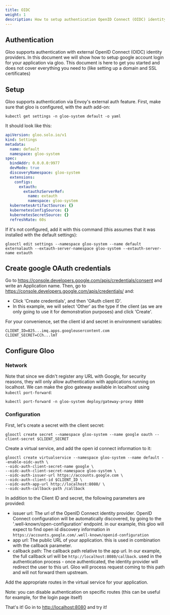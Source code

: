 ```yaml
---
title: OIDC
weight: 1
description: How to setup authentication OpenID Connect (OIDC) identity providers. 
---
```


## Authentication
Gloo supports authentication with external OpenID Connect (OIDC) identity providers.
In this document we will show how to setup google account login for your application via gloo.
This document is here to get you started and does not cover everything you need to (like setting up 
a domain and SSL certificates)

## Setup
Gloo supports authentication via Envoy's external auth feature. First, make sure that gloo is 
configured, with the auth add-on:

```shell
kubectl get settings -n gloo-system default -o yaml
```

It should look like this:

```yaml
apiVersion: gloo.solo.io/v1
kind: Settings
metadata:
  name: default
  namespace: gloo-system
spec:
  bindAddr: 0.0.0.0:9977
  devMode: true
  discoveryNamespace: gloo-system
  extensions:
    configs:
      extauth:
        extauthzServerRef:
          name: extauth
          namespace: gloo-system
  kubernetesArtifactSource: {}
  kubernetesConfigSource: {}
  kubernetesSecretSource: {}
  refreshRate: 60s
```

If it's not configured, add it with this command (this assumes that it was installed with the default settings):

```shell
glooctl edit settings --namespace gloo-system --name default  externalauth --extauth-server-namespace gloo-system --extauth-server-name extauth
```

## Create google OAuth credentials

Go to <https://console.developers.google.com/apis/credentials/consent> and write an  Application name.
Then, go to <https://console.developers.google.com/apis/credentials/> and:

- Click 'Create credentials', and then 'OAuth client ID'. 
- In this example, we will select 'Other' as the type if the client (as we are only going to use it for demonstration purposes) and click 'Create'.

For your convenience, set the client id and secret in environment variables:

```noop
CLIENT_ID=825...imq.apps.googleusercontent.com
CLIENT_SECRET=CCh...lmT
```

## Configure Gloo

### Network
Note that since we didn't register any URL with Google, for security reasons, they will only allow authentication with applications running on localhost.
We can make the gloo gateway available in localhost using `kubectl port-forward`:

```shell
kubectl port-forward -n gloo-system deploy/gateway-proxy 8080
```

### Configuration

First, let's create a secret with the client secret:

```shell
glooctl create secret --namespace gloo-system --name google oauth --client-secret $CLIENT_SECRET
```

Create a virtual service, and add the open id connect information to it:

```shell
glooctl create virtualservice --namespace gloo-system --name default --enable-oidc-auth \
--oidc-auth-client-secret-name google \
--oidc-auth-client-secret-namespace gloo-system \
--oidc-auth-issuer-url https://accounts.google.com \
--oidc-auth-client-id $CLIENT_ID \
--oidc-auth-app-url http://localhost:8080/ \
--oidc-auth-callback-path /callback
```

In addition to the Client ID and secret, the following parameters are provided:

- issuer url: The url of the OpenID Connect identity provider. OpenID Connect configuration will be 
  automatically discovered, by going to the '.well-known/open-configuration' endpoint. in our example,
  this gloo will expect to find open id discovery information in `https://accounts.google.com/.well-known/openid-configuration`
- app url: The public URL of your application. this is used in combination with the callback parameter.
- callback path: The callback path relative to the app url. In our example, the full callback url will be
  `http://localhost:8080/callback`. used in the authentication process - 
  once authenticated, the identity provider will redirect the user to this url. Gloo will process
  request coming to this path and will not forward them upstream.

Add the appropriate routes in the virtual service for your application.

Note: you can disable authentication on specific routes (this can be useful for example, for the login page itself)

That's it! Go in to <http://localhost:8080> and try it!